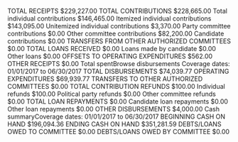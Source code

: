 TOTAL RECEIPTS	$229,227.00
TOTAL CONTRIBUTIONS	$228,665.00
Total individual contributions	$146,465.00
Itemized individual contributions	$143,095.00
Unitemized individual contributions	$3,370.00
Party committee contributions	$0.00
Other committee contributions	$82,200.00
Candidate contributions	$0.00
TRANSFERS FROM OTHER AUTHORIZED COMMITTEES	$0.00
TOTAL LOANS RECEIVED	$0.00
Loans made by candidate	$0.00
Other loans	$0.00
OFFSETS TO OPERATING EXPENDITURES	$562.00
OTHER RECEIPTS	$0.00
Total spentBrowse disbursements Coverage dates: 01/01/2017 to 06/30/2017
TOTAL DISBURSEMENTS	$74,039.77
OPERATING EXPENDITURES	$69,939.77
TRANSFERS TO OTHER AUTHORIZED COMMITTEES	$0.00
TOTAL CONTRIBUTION REFUNDS	$100.00
Individual refunds	$100.00
Political party refunds	$0.00
Other committee refunds	$0.00
TOTAL LOAN REPAYMENTS	$0.00
Candidate loan repayments	$0.00
Other loan repayments	$0.00
OTHER DISBURSEMENTS	$4,000.00
Cash summaryCoverage dates: 01/01/2017 to 06/30/2017
BEGINNING CASH ON HAND	$196,094.36
ENDING CASH ON HAND	$351,281.59
DEBTS/LOANS OWED TO COMMITTEE	$0.00
DEBTS/LOANS OWED BY COMMITTEE	$0.00
